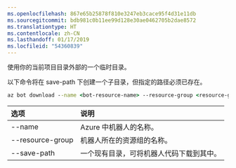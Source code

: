 ```yaml
---
ms.openlocfilehash: 867e65b25878f810e3247eb3cace95f4d31e11db
ms.sourcegitcommit: bdb981c0b11ee99d128e30ae0462705b2dae8572
ms.translationtype: HT
ms.contentlocale: zh-CN
ms.lasthandoff: 01/17/2019
ms.locfileid: "54360839"
---
```

使用你的当前项目目录外部的一个临时目录。 

以下命令将在 save-path 下创建一个子目录，但指定的路径必须已存在。

```cmd
az bot download --name <bot-resource-name> --resource-group <resource-group-name> --save-path "<path>"
```

| 选项 | 说明 |
|:---|:---|
| --name | Azure 中机器人的名称。 |
| --resource-group | 机器人所在的资源组的名称。 |
| --save-path | 一个现有目录，可将机器人代码下载到其中。 |